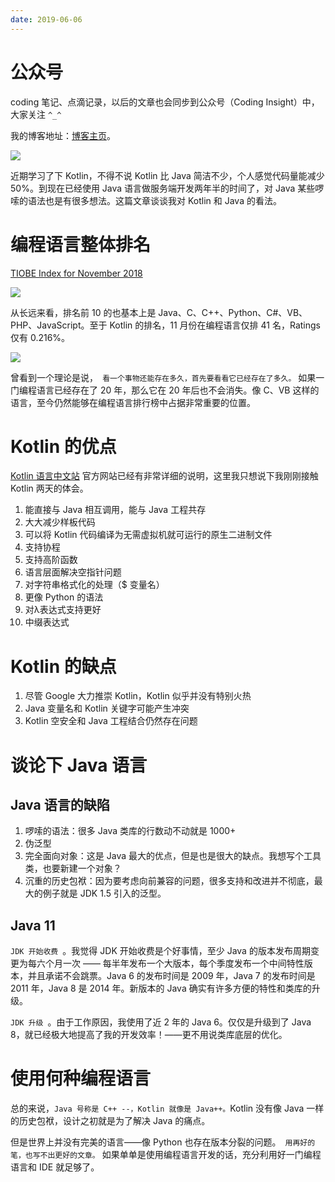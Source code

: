 ```yaml
---
date: 2019-06-06
---
```


# 公众号

coding 笔记、点滴记录，以后的文章也会同步到公众号（Coding Insight）中，大家关注 `^_^`

我的博客地址：[博客主页](https://yano-nankai.notion.site/yano-nankai/Yano-Space-ff42bde7acd1467eb3ae63dc0d4a9f8c)。

![](http://yano.oss-cn-beijing.aliyuncs.com/2019-07-29-qrcode_for_gh_a26ce4572791_258.jpg)

近期学习了下 Kotlin，不得不说 Kotlin 比 Java 简洁不少，个人感觉代码量能减少 50%。到现在已经使用 Java 语言做服务端开发两年半的时间了，对 Java 某些啰嗦的语法也是有很多想法。这篇文章谈谈我对 Kotlin 和 Java 的看法。

# 编程语言整体排名

[TIOBE Index for November 2018][1]

![][2]

从长远来看，排名前 10 的也基本上是 Java、C、C++、Python、C#、VB、PHP、JavaScript。至于 Kotlin 的排名，11 月份在编程语言仅排 41 名，Ratings 仅有 0.216%。

![][3]

曾看到一个理论是说，` 看一个事物还能存在多久，首先要看看它已经存在了多久。` 如果一门编程语言已经存在了 20 年，那么它在 20 年后也不会消失。像 C、VB 这样的语言，至今仍然能够在编程语言排行榜中占据非常重要的位置。

# Kotlin 的优点

[Kotlin 语言中文站][4] 官方网站已经有非常详细的说明，这里我只想说下我刚刚接触 Kotlin 两天的体会。

1. 能直接与 Java 相互调用，能与 Java 工程共存
2. 大大减少样板代码
3. 可以将 Kotlin 代码编译为无需虚拟机就可运行的原生二进制文件
4. 支持协程
5. 支持高阶函数
6. 语言层面解决空指针问题
7. 对字符串格式化的处理（$ 变量名）
8. 更像 Python 的语法
9. 对λ表达式支持更好
10. 中缀表达式

# Kotlin 的缺点

1. 尽管 Google 大力推崇 Kotlin，Kotlin 似乎并没有特别火热
2. Java 变量名和 Kotlin 关键字可能产生冲突
3. Kotlin 空安全和 Java 工程结合仍然存在问题

# 谈论下 Java 语言

## Java 语言的缺陷

1. 啰嗦的语法：很多 Java 类库的行数动不动就是 1000+
2. 伪泛型
3. 完全面向对象：这是 Java 最大的优点，但是也是很大的缺点。我想写个工具类，也要新建一个对象？
4. 沉重的历史包袱：因为要考虑向前兼容的问题，很多支持和改进并不彻底，最大的例子就是 JDK 1.5 引入的泛型。

## Java 11

`JDK 开始收费 `。我觉得 JDK 开始收费是个好事情，至少 Java 的版本发布周期变更为每六个月一次 —— 每半年发布一个大版本，每个季度发布一个中间特性版本，并且承诺不会跳票。Java 6 的发布时间是 2009 年，Java 7 的发布时间是 2011 年，Java 8 是 2014 年。新版本的 Java 确实有许多方便的特性和类库的升级。

`JDK 升级 `。由于工作原因，我使用了近 2 年的 Java 6。仅仅是升级到了 Java 8，就已经极大地提高了我的开发效率！——更不用说类库底层的优化。

# 使用何种编程语言

总的来说，`Java 号称是 C++ --，Kotlin 就像是 Java++。`Kotlin 没有像 Java 一样的历史包袱，设计之初就是为了解决 Java 的痛点。

但是世界上并没有完美的语言——像 Python 也存在版本分裂的问题。` 用再好的笔，也写不出更好的文章。` 如果单单是使用编程语言开发的话，充分利用好一门编程语言和 IDE 就足够了。

  [1]: https://www.tiobe.com/tiobe-index/
  [2]: http://static.zybuluo.com/Yano/k915xqyy14t54iepuqqwvzzj/image.png
  [3]: http://static.zybuluo.com/Yano/u56742co2xwpi7jw6z5tlkj6/image.png
  [4]: https://www.kotlincn.net/
